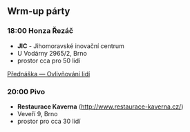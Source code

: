 Wrm-up párty
-------------

### 18:00 Honza Řezáč
 - **JIC** - Jihomoravské inovační centrum
 - U Vodárny 2965/2, Brno
 - prostor cca pro 50 lidí

[Přednáška — Ovlivňování lidí](http://www.barcampbrno.cz/prednaska/0d4bdec9/)

### 20:00 Pivo
 - **Restaurace Kaverna** (<http://www.restaurace-kaverna.cz/>)
 - Veveří 9, Brno
 - prostor pro cca 30 lidí
